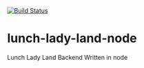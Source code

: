 [![Build Status](https://travis-ci.org/XpanxionLLC/lunch-lady-land-node.svg)](https://travis-ci.org/XpanxionLLC/lunch-lady-land-node)

lunch-lady-land-node
====================

Lunch Lady Land Backend Written in node
